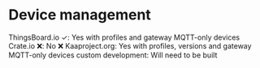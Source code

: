 # Device management

ThingsBoard.io ✓: Yes with profiles and gateway MQTT-only devices
Crate.io ❌: No ❌
Kaaproject.org: Yes with profiles, versions and gateway MQTT-only devices
custom development: Will need to be built